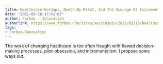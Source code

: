 ```yaml
---
title: Healthcare Holdups, Death-By-Pilot, And The Scourge Of Incrementalism
date: "2021-03-16 17:42:00"
author: Forbes - Innovation
authorlink: https://www.forbes.com/sites/sachinjain/2021/03/16/healthcare-holdups-death-by-pilot-and-the-scourge-of-incrementalism/
tags:
- Forbes-Innovation
---
```

The work of changing healthcare is too often fraught with flawed decision-making processes, pilot-obsession, and incrementalism.  I propose some ways out.